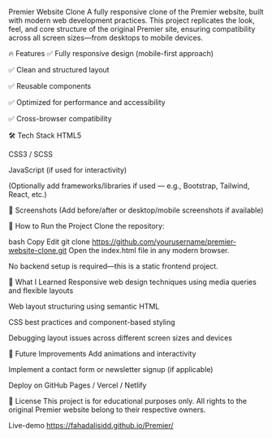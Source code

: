 Premier Website Clone
A fully responsive clone of the Premier website, built with modern web development practices. This project replicates the look, feel, and core structure of the original Premier site, ensuring compatibility across all screen sizes—from desktops to mobile devices.

🔥 Features
✅ Fully responsive design (mobile-first approach)

✅ Clean and structured layout

✅ Reusable components

✅ Optimized for performance and accessibility

✅ Cross-browser compatibility

🛠️ Tech Stack
HTML5

CSS3 / SCSS

JavaScript (if used for interactivity)

(Optionally add frameworks/libraries if used — e.g., Bootstrap, Tailwind, React, etc.)

📸 Screenshots
(Add before/after or desktop/mobile screenshots if available)

🚀 How to Run the Project
Clone the repository:

bash
Copy
Edit
git clone https://github.com/yourusername/premier-website-clone.git
Open the index.html file in any modern browser.

No backend setup is required—this is a static frontend project.

🧠 What I Learned
Responsive web design techniques using media queries and flexible layouts

Web layout structuring using semantic HTML

CSS best practices and component-based styling

Debugging layout issues across different screen sizes and devices

📌 Future Improvements
Add animations and interactivity

Implement a contact form or newsletter signup (if applicable)

Deploy on GitHub Pages / Vercel / Netlify

📄 License
This project is for educational purposes only. All rights to the original Premier website belong to their respective owners.

Live-demo https://fahadalisidd.github.io/Premier/

